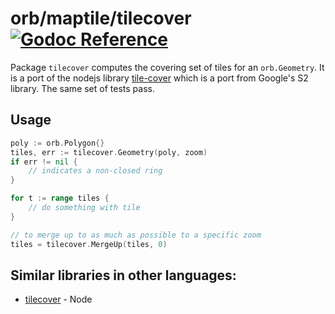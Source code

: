 # orb/maptile/tilecover [![Godoc Reference](https://pkg.go.dev/badge/github.com/paulmach/orb)](https://pkg.go.dev/github.com/paulmach/orb/maptile/tilecover)

Package `tilecover` computes the covering set of tiles for an `orb.Geometry`.
It is a port of the nodejs library [tile-cover](https://github.com/mapbox/tile-cover)
which is a port from Google's S2 library. The same set of tests pass.

## Usage

```go
poly := orb.Polygon{}
tiles, err := tilecover.Geometry(poly, zoom)
if err != nil {
	// indicates a non-closed ring
}

for t := range tiles {
    // do something with tile
}

// to merge up to as much as possible to a specific zoom
tiles = tilecover.MergeUp(tiles, 0)
```

## Similar libraries in other languages:

-   [tilecover](https://github.com/mapbox/tile-cover) - Node
